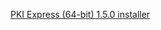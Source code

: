 ﻿[PKI Express (64-bit) 1.5.0 installer](https://files.lacunasoftware.com/pki-express/windows/pkie-1.5.0-x64.msi)